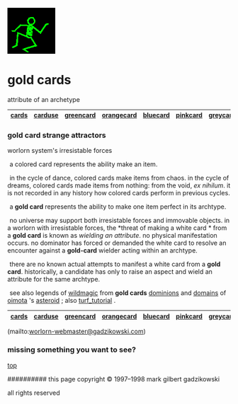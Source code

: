 ![dancer](assets/dancer.gif)

# gold cards



attribute of an archetype

|  [cards](cards.md)  |  [carduse](carduse.md)  |  [greencard](greencard.md)  |  [orangecard](orangecard.md)  |  [bluecard](bluecard.md)  |  [pinkcard](pinkcard.md)  |  [greycard](greycard.md)  |  [mintcard](mintcard.md)  |  [goldcard](goldcard.md)  |  [yellowcard](yellowcard.md)  | 
| ------------------- | ----------------------- | --------------------------- | ----------------------------- | ------------------------- | ------------------------- | ------------------------- | ------------------------- | ------------------------- | ----------------------------- | 

 






### **gold card strange attractors**



worlorn system's irresistable forces





  ![xparent](assets/xparent.gif)  a colored card represents the ability make an item. 

  ![xparent](assets/xparent.gif)  in the cycle of dance, colored cards make items from chaos. in the cycle of dreams, colored cards made items from nothing: from the void, *ex nihilum*. it is not recorded in any history how colored cards perform in previous cycles.

  ![xparent](assets/xparent.gif)  a **gold card** represents the ability to make one item perfect in its archtype.

  ![xparent](assets/xparent.gif)  no universe may support both irresistable forces and immovable objects. in a worlorn with irresistable forces, the *threat of making a white card * from a **gold card** is known as *wielding an attribute*. no physical manifestation occurs. no dominator has forced or demanded the white card to resolve an encounter against a **gold-card** wielder acting within an archtype.

  ![xparent](assets/xparent.gif)  there are no known actual attempts to manifest a white card from a **gold card**. historically, a candidate has only to raise an aspect and wield an attribute for the same archtype.

  ![xparent](assets/xparent.gif)  see also legends of  [wildmagic](wildmagic.md)  from **gold cards**  [dominions](dominions.md)  and  [domains](domains.md)  of  [oimota](oimota.md) 's  [asteroid](asteroid.md) ; also  [turf_tutorial](turf_tutorial.md) .





 

|  [cards](cards.md)  |  [carduse](carduse.md)  |  [greencard](greencard.md)  |  [orangecard](orangecard.md)  |  [bluecard](bluecard.md)  |  [pinkcard](pinkcard.md)  |  [greycard](greycard.md)  |  [mintcard](mintcard.md)  |  [goldcard](goldcard.md)  |  [yellowcard](yellowcard.md)  | 
| ------------------- | ----------------------- | --------------------------- | ----------------------------- | ------------------------- | ------------------------- | ------------------------- | ------------------------- | ------------------------- | ----------------------------- | 

 

 (mailto:worlorn-webmaster@gadzikowski.com) 


### missing something you want to see?



 [top](#top) 


########## this page copyright © 1997–1998 mark gilbert gadzikowski

all rights reserved